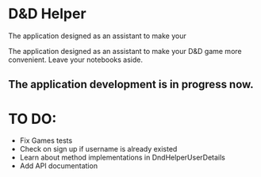 # D&D Helper

The application designed as an assistant to make your 

The application designed as an assistant to make your D&D game more convenient.
Leave your notebooks aside.


## The application development is in progress now.

# TO DO:

- Fix Games tests
- Check on sign up if username is already existed
- Learn about method implementations in DndHelperUserDetails
- Add API documentation